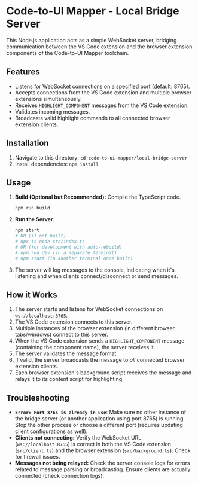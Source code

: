 # Code-to-UI Mapper - Local Bridge Server

This Node.js application acts as a simple WebSocket server, bridging communication between the VS Code extension and the browser extension components of the Code-to-UI Mapper toolchain.

## Features

- Listens for WebSocket connections on a specified port (default: 8765).
- Accepts connections from the VS Code extension and multiple browser extensions simultaneously.
- Receives `HIGHLIGHT_COMPONENT` messages from the VS Code extension.
- Validates incoming messages.
- Broadcasts valid highlight commands to all connected browser extension clients.

## Installation

1.  Navigate to this directory: `cd code-to-ui-mapper/local-bridge-server`
2.  Install dependencies: `npm install`

## Usage

1.  **Build (Optional but Recommended):** Compile the TypeScript code.
    ```bash
    npm run build
    ```
2.  **Run the Server:**
    ```bash
    npm start
    # OR (if not built)
    # npx ts-node src/index.ts
    # OR (for development with auto-rebuild)
    # npm run dev (in a separate terminal)
    # npm start (in another terminal once built)
    ```
3.  The server will log messages to the console, indicating when it's listening and when clients connect/disconnect or send messages.

## How it Works

1.  The server starts and listens for WebSocket connections on `ws://localhost:8765`.
2.  The VS Code extension connects to this server.
3.  Multiple instances of the browser extension (in different browser tabs/windows) connect to this server.
4.  When the VS Code extension sends a `HIGHLIGHT_COMPONENT` message (containing the component name), the server receives it.
5.  The server validates the message format.
6.  If valid, the server broadcasts the message to *all* connected browser extension clients.
7.  Each browser extension's background script receives the message and relays it to its content script for highlighting.

## Troubleshooting

- **`Error: Port 8765 is already in use`**: Make sure no other instance of the bridge server (or another application using port 8765) is running. Stop the other process or choose a different port (requires updating client configurations as well).
- **Clients not connecting:** Verify the WebSocket URL (`ws://localhost:8765`) is correct in both the VS Code extension (`src/client.ts`) and the browser extension (`src/background.ts`). Check for firewall issues.
- **Messages not being relayed:** Check the server console logs for errors related to message parsing or broadcasting. Ensure clients are actually connected (check connection logs).

